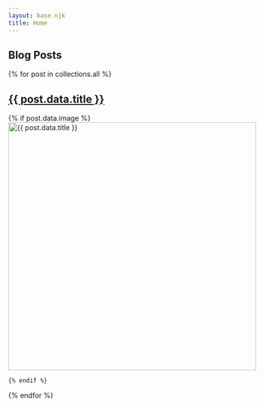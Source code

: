 ```yaml
---
layout: base.njk
title: Home
---
```


## Blog Posts

{% for post in collections.all %}

<article>
    <h2><a href="/posts/{{ post.data.slug }}/">{{ post.data.title }}</a></h2>
    {% if post.data.image %}
        <img src="{{ post.data.image }}" alt="{{ post.data.title }}" width="500">

    {% endif %}

</article>
{% endfor %}
